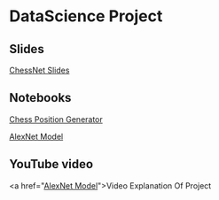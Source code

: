 # DataScience Project

## Slides
<a href="https://docs.google.com/presentation/d/1hl5KCCa28-Rmlr8B5fVudVKRnv-un285Xpizlp_P4-w/edit?usp=sharing">ChessNet Slides</a>

## Notebooks

<a href="https://colab.research.google.com/drive/1nspYV438terChZCCSM7VtMB8nBM76uA9?usp=sharing">Chess Position Generator</a>

<a href="https://colab.research.google.com/drive/1fFoAaniAFrarSV3PbCBW4bXAUc6YLMYb?usp=sharing">AlexNet Model</a>


## YouTube video

<a href="<a href="https://colab.research.google.com/drive/1fFoAaniAFrarSV3PbCBW4bXAUc6YLMYb?usp=sharing">AlexNet Model</a>">Video Explanation Of Project</a>
